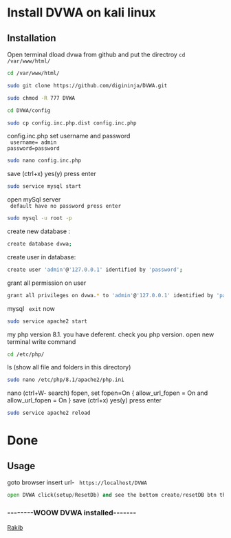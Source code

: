 # Install DVWA on kali linux



## Installation
Open terminal dload dvwa from github and put the directroy ``` cd /var/www/html/ ```

```bash
cd /var/www/html/ 
```
```bash
sudo git clone https://github.com/digininja/DVWA.git
```
```bash
sudo chmod -R 777 DVWA
```
```bash
cd DVWA/config
```
```bash
sudo cp config.inc.php.dist config.inc.php
```
 config.inc.php set username and password \
``` username= admin``` \
```password=password```
```bash
sudo nano config.inc.php
```
 save (ctrl+x) yes(y) press enter

```bash
sudo service mysql start
```
open mySql server \
``` default have no password press enter```

```bash
sudo mysql -u root -p  
```
create new database : 
```bash
create database dvwa;
```
create user in database:
```bash
create user 'admin'@'127.0.0.1' identified by 'password';
```
grant all permission on user 
```bash
grant all privileges on dvwa.* to 'admin'@'127.0.0.1' identified by 'password';
```
mysql ``` exit``` now  

```bash
sudo service apache2 start
```

my php version 8.1. you have deferent.
check you php version. open new terminal  write command 

```bash
cd /etc/php/
```
ls (show all file and folders in this directory)


```bash
sudo nano /etc/php/8.1/apache2/php.ini

```
nano (ctrl+W- search) fopen, set fopen=On { allow_url_fopen = On and allow_url_fopen = On } save (ctrl+x) yes(y) press enter

```bash
sudo service apache2 reload
```
# Done 

## Usage
goto browser insert url- ``` https://localhost/DVWA``` 

```python
open DVWA click(setup/ResetDb) and see the bottom create/resetDB btn then click the btn
```
### --------WOOW DVWA installed-------



[Rakib](https://www.facebook.com/v4tiza)
